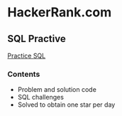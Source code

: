 # HackerRank.com
## SQL Practive
[Practice SQL](https://www.hackerrank.com/domains/sql?badge_type=sql&filters%5Bstatus%5D%5B%5D=solved)

### Contents
- Problem and solution code
- SQL challenges
- Solved to obtain one star per day

